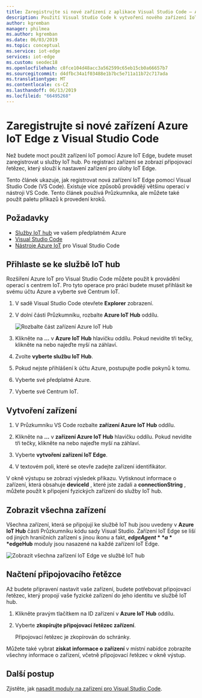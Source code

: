 ```yaml
---
title: Zaregistrujte si nové zařízení z aplikace Visual Studio Code – Azure IoT Edge | Dokumentace Microsoftu
description: Použití Visual Studio Code k vytvoření nového zařízení IoT Edge ve službě Azure IoT hub a načtení připojovacího řetězce
author: kgremban
manager: philmea
ms.author: kgremban
ms.date: 06/03/2019
ms.topic: conceptual
ms.service: iot-edge
services: iot-edge
ms.custom: seodec18
ms.openlocfilehash: c8fce104d48acc3a562599c65eb15cb0a66657b7
ms.sourcegitcommit: d4dfbc34a1f03488e1b7bc5e711a11b72c717ada
ms.translationtype: MT
ms.contentlocale: cs-CZ
ms.lasthandoff: 06/13/2019
ms.locfileid: "66495268"
---
```

# <a name="register-a-new-azure-iot-edge-device-from-visual-studio-code"></a>Zaregistrujte si nové zařízení Azure IoT Edge z Visual Studio Code

Než budete moct použít zařízení IoT pomocí Azure IoT Edge, budete muset zaregistrovat u služby IoT hub. Po registraci zařízení se zobrazí připojovací řetězec, který slouží k nastavení zařízení pro úlohy IoT Edge.

Tento článek ukazuje, jak registrovat nová zařízení IoT Edge pomocí Visual Studio Code (VS Code). Existuje více způsobů provádějí většinu operací v nástroji VS Code. Tento článek používá Průzkumníka, ale můžete také použít paletu příkazů k provedení kroků.

## <a name="prerequisites"></a>Požadavky

* [Služby IoT hub](../iot-hub/iot-hub-create-through-portal.md) ve vašem předplatném Azure
* [Visual Studio Code](https://code.visualstudio.com/)
* [Nástroje Azure IoT](https://marketplace.visualstudio.com/items?itemName=vsciot-vscode.azure-iot-tools) pro Visual Studio Code

## <a name="sign-in-to-access-your-iot-hub"></a>Přihlaste se ke službě IoT hub

Rozšíření Azure IoT pro Visual Studio Code můžete použít k provádění operací s centrem IoT. Pro tyto operace pro práci budete muset přihlásit ke svému účtu Azure a vyberte své Centrum IoT.

1. V sadě Visual Studio Code otevřete **Explorer** zobrazení.

1. V dolní části Průzkumníku, rozbalte **Azure IoT Hub** oddílu.

   ![Rozbalte část zařízení Azure IoT Hub](./media/how-to-register-device-vscode/azure-iot-hub-devices.png)

1. Klikněte na **...**  v **Azure IoT Hub** hlavičku oddílu. Pokud nevidíte tři tečky, klikněte na nebo najeďte myší na záhlaví.

1. Zvolte **vyberte službu IoT Hub**.

1. Pokud nejste přihlášení k účtu Azure, postupujte podle pokynů k tomu.

1. Vyberte své předplatné Azure.

1. Vyberte své Centrum IoT.

## <a name="create-a-device"></a>Vytvoření zařízení

1. V Průzkumníku VS Code rozbalte **zařízení Azure IoT Hub** oddílu.

1. Klikněte na **...**  v **zařízení Azure IoT Hub** hlavičku oddílu. Pokud nevidíte tři tečky, klikněte na nebo najeďte myší na záhlaví.

1. Vyberte **vytvoření zařízení IoT Edge**.

1. V textovém poli, které se otevře zadejte zařízení identifikátor.

V okně výstupu se zobrazí výsledek příkazu. Vytisknout informace o zařízení, která obsahuje **deviceId** , které jste zadali a **connectionString** , můžete použít k připojení fyzických zařízení do služby IoT hub.

## <a name="view-all-devices"></a>Zobrazit všechna zařízení

Všechna zařízení, která se připojují ke službě IoT hub jsou uvedeny v **Azure IoT Hub** části Průzkumníku kódu sady Visual Studio. Zařízení IoT Edge se liší od jiných hraničních zařízení s jinou ikonu a fakt, **$edgeAgent** a **$edgeHub** moduly jsou nasazené na každé zařízení IoT Edge.

   ![Zobrazit všechna zařízení IoT Edge ve službě IoT hub](./media/how-to-register-device-vscode/view-devices.png)

## <a name="retrieve-the-connection-string"></a>Načtení připojovacího řetězce

Až budete připravení nastavit vaše zařízení, budete potřebovat připojovací řetězec, který propojí vaše fyzické zařízení do jeho identitu ve službě IoT hub.

1. Klikněte pravým tlačítkem na ID zařízení v **Azure IoT Hub** oddílu.

1. Vyberte **zkopírujte připojovací řetězec zařízení**.

   Připojovací řetězec je zkopírován do schránky.

Můžete také vybrat **získat informace o zařízení** v místní nabídce zobrazíte všechny informace o zařízení, včetně připojovací řetězec v okně výstup.

## <a name="next-steps"></a>Další postup

Zjistěte, jak [nasadit moduly na zařízení pro Visual Studio Code](how-to-deploy-modules-vscode.md).
